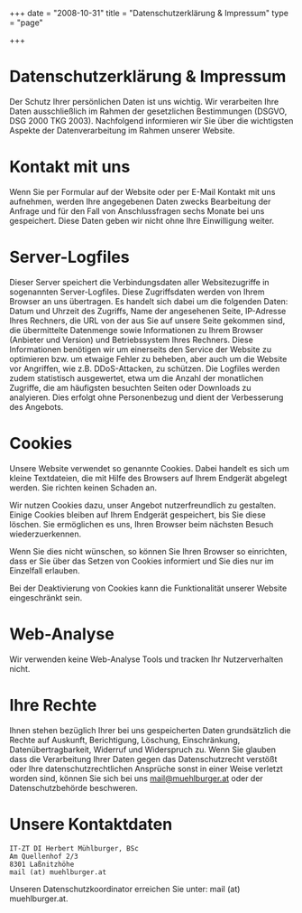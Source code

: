 +++
date = "2008-10-31"
title = "Datenschutzerklärung & Impressum"
type = "page"

+++
# Datenschutzerklärung & Impressum

Der Schutz Ihrer persönlichen Daten ist uns wichtig. Wir verarbeiten Ihre Daten ausschließlich im Rahmen der gesetzlichen Bestimmungen (DSGVO, DSG 2000 TKG 2003). Nachfolgend informieren wir Sie über die wichtigsten Aspekte der Datenverarbeitung im Rahmen unserer Website.

# Kontakt mit uns
Wenn Sie per Formular auf der Website oder per E-Mail Kontakt mit uns aufnehmen, werden Ihre angegebenen Daten zwecks Bearbeitung der Anfrage und für den Fall von Anschlussfragen sechs Monate bei uns gespeichert. Diese Daten geben wir nicht ohne Ihre Einwilligung weiter.

# Server-Logfiles
Dieser Server speichert die Verbindungsdaten aller Websitezugriffe in sogenannten Server-Logfiles. Diese Zugriffsdaten werden von Ihrem Browser an uns übertragen. Es handelt sich dabei um die folgenden Daten: Datum und Uhrzeit des Zugriffs, Name der angesehenen Seite, IP-Adresse Ihres Rechners, die URL von der aus Sie auf unsere Seite gekommen sind, die übermittelte Datenmenge sowie Informationen zu Ihrem Browser (Anbieter und Version) und Betriebssystem Ihres Rechners. Diese Informationen benötigen wir um einerseits den Service der Website zu optimieren bzw. um etwaige Fehler zu beheben, aber auch um die Website vor Angriffen, wie z.B. DDoS-Attacken, zu schützen. Die Logfiles werden zudem statistisch ausgewertet, etwa um die Anzahl der monatlichen Zugriffe, die am häufigsten besuchten Seiten oder Downloads zu analyieren. Dies erfolgt ohne Personenbezug und dient der Verbesserung des Angebots.

# Cookies
Unsere Website verwendet so genannte Cookies. Dabei handelt es sich um kleine Textdateien, die mit Hilfe des Browsers auf Ihrem Endgerät abgelegt werden. Sie richten keinen Schaden an.

Wir nutzen Cookies dazu, unser Angebot nutzerfreundlich zu gestalten. Einige Cookies bleiben auf Ihrem Endgerät gespeichert, bis Sie diese löschen. Sie ermöglichen es uns, Ihren Browser beim nächsten Besuch wiederzuerkennen.

Wenn Sie dies nicht wünschen, so können Sie Ihren Browser so einrichten, dass er Sie über das Setzen von Cookies informiert und Sie dies nur im Einzelfall erlauben.

Bei der Deaktivierung von Cookies kann die Funktionalität unserer Website eingeschränkt sein.


# Web-Analyse
Wir verwenden keine Web-Analyse Tools und tracken Ihr Nutzerverhalten nicht.
<!--
Unsere Website verwendet Funktionen des Webanalysedienstes Google Analytics, einen Webanalysedienst der Google LLC („Google“). Dazu werden Cookies verwendet, die eine Analyse der Benutzung der Website durch Ihre Benutzer ermöglicht. Die dadurch erzeugten Informationen werden auf die Server von Google übertragen und dort gespeichert. 
Sie können dies verhindern, indem Sie Ihren Browser so einrichten, dass keine Cookies gespeichert werden.

Ihre IP-Adresse wird erfasst, aber umgehend pseudonymisiert. Dadurch wird nur mehr eine grobe Lokalisierung möglich.

Die Beziehung zum Webanalyseanbieter Google basiert auf Standardvertragsklauseln/einem Angemessenheitsbeschluss der Europäischen Komission (zB im Fall der USA: „Privacy Shield“). Google ist unter dem Privacy-Shield-Abkommen zertifiziert und bietet hierdurch eine Garantie, das europäische Datenschutzrecht einzuhalten (https://www.privacyshield.gov/participant?id=a2zt000000001L5AAI&status=Active).

Die Datenverarbeitung erfolgt auf Basis der gesetzlichen Bestimmungen des § 96 Abs. 3 TKG sowie des Art 6 Abs. 1 lit. a (Einwilligung) und/oder f (berechtigtes Interesse) der DSGVO.

Unser Anliegen im Sinne der DSGVO (berechtigtes Interesse) ist die Verbesserung unseres Angebotes und unseres Webauftritts. Da uns die Privatsphäre unserer Nutzer wichtig ist, werden die Nutzerdaten anonymisiert. Wir setzen Google Analytics nur mit aktivierter IP-Anonymisierung ein.

Die Nutzerdaten werden für die Dauer von 6 Monaten aufbewahrt.
-->

# Ihre Rechte
Ihnen stehen bezüglich Ihrer bei uns gespeicherten Daten grundsätzlich die Rechte auf Auskunft, Berichtigung, Löschung, Einschränkung, Datenübertragbarkeit, Widerruf und Widerspruch zu. Wenn Sie glauben dass die Verarbeitung Ihrer Daten gegen das Datenschutzrecht verstößt oder Ihre datenschutzrechtlichen Ansprüche sonst in einer Weise verletzt worden sind, können Sie sich bei uns mail@muehlburger.at oder der Datenschutzbehörde beschweren.

# Unsere Kontaktdaten

    IT-ZT DI Herbert Mühlburger, BSc
    Am Quellenhof 2/3
    8301 Laßnitzhöhe
    mail (at) muehlburger.at

Unseren Datenschutzkoordinator erreichen Sie unter: mail (at) muehlburger.at.